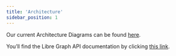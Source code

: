 ```yaml
---
title: 'Architecture'
sidebar_position: 1
---
```


Our current Architecture Diagrams can be found <a href="/likec4" target="_blank">here</a>.

You’ll find the Libre Graph API documentation by clicking <a href="https://docs.opencloud.eu/swagger/libre-graph-api/" target="_blank">this link</a>.